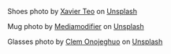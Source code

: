 Shoes photo by <a href="https://unsplash.com/@wallofxavier?utm_content=creditCopyText&utm_medium=referral&utm_source=unsplash">Xavier Teo</a> on <a href="https://unsplash.com/photos/pair-of-white-nike-high-top-shoes-SxAXphIPWeg?utm_content=creditCopyText&utm_medium=referral&utm_source=unsplash">Unsplash</a>
  

Mug photo by <a href="https://unsplash.com/@mediamodifier?utm_content=creditCopyText&utm_medium=referral&utm_source=unsplash">Mediamodifier</a> on <a href="https://unsplash.com/photos/white-ceramic-mug-on-white-table-he_xuL-CyyI?utm_content=creditCopyText&utm_medium=referral&utm_source=unsplash">Unsplash</a>
  
Glasses photo by <a href="https://unsplash.com/@clemono?utm_content=creditCopyText&utm_medium=referral&utm_source=unsplash">Clem Onojeghuo</a> on <a href="https://unsplash.com/photos/black-framed-wayfarer-style-eyeglasses-on-wooden-surface-TI-mxzGbsmk?utm_content=creditCopyText&utm_medium=referral&utm_source=unsplash">Unsplash</a>
  